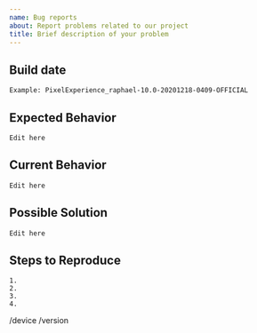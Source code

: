 ```yaml
---
name: Bug reports
about: Report problems related to our project
title: Brief description of your problem
---
```


<!-- INSTRUCTIONS
What not to report
- Bugs in unofficial builds or anything not downloaded from our official portal
- Missing Builds
- Problems with the website
- Asking for device support
- Feature requests

Make sure not to use extra mods when reporting a problem (for example: Magisk)

If you need help please check our Telegram group at https://t.me/pixelexperiencechat

Anything between <!- - and - -> won't be shown when your issue is created. 

!!!
PLEASE DON'T REMOVE BACKTICKS (`), OTHERWISE YOUR ISSUE WILL BE CLOSED AUTOMATICALLY
!!!
-->

## Build date
<!--- Anything that can help us identify the build you are using -->
```
Example: PixelExperience_raphael-10.0-20201218-0409-OFFICIAL
```

## Expected Behavior
<!--- Tell us what should happen -->
```
Edit here
```

## Current Behavior
<!--- Tell us what happens instead of the expected behavior -->
```
Edit here
```

## Possible Solution
<!--- Not obligatory, but suggest a fix/reason for the bug, -->
```
Edit here
```

## Steps to Reproduce
<!--- Provide a link to a live example, or an unambiguous set of steps to -->
<!--- reproduce this bug. Include code to reproduce, if relevant -->
```
1.
2.
3.
4.
```

<!-- THIS SECTION IS MANDATORY. If it is not filled out correctly, your issue will be marked as invalid.
Example:
/device polaris (found at https://wiki.pixelexperience.org/devices/)
/version eleven or eleven_plus (for plus version)
-->

/device
/version
